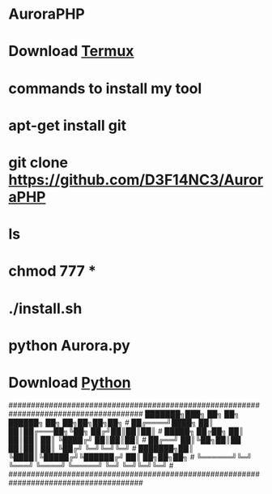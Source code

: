 # AuroraPHP
# Download [Termux](https://play.google.com/store/apps/details?id=com.termux)
# commands to install my tool
# apt-get install git
# git clone https://github.com/D3F14NC3/AuroraPHP
# ls
# chmod 777 *
# ./install.sh
# python Aurora.py
# Download [Python](https://www.python.org/downloads/release/python-2714/)
######################################################################################
███████╗███╗   ██╗     ██╗ ██████╗ ██╗   ██╗██╗██╗██╗                                # 
██╔════╝████╗  ██║     ██║██╔═══██╗╚██╗ ██╔╝██║██║██║                                #
█████╗  ██╔██╗ ██║     ██║██║   ██║ ╚████╔╝ ██║██║██║                                #
██╔══╝  ██║╚██╗██║██   ██║██║   ██║  ╚██╔╝  ╚═╝╚═╝╚═╝                                #
███████╗██║ ╚████║╚█████╔╝╚██████╔╝   ██║   ██╗██╗██╗                                #
╚══════╝╚═╝  ╚═══╝ ╚════╝  ╚═════╝    ╚═╝   ╚═╝╚═╝╚═╝                                #
######################################################################################
